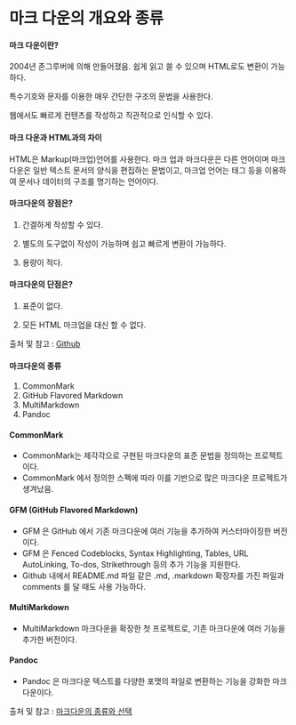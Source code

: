 # 마크 다운의 개요와 종류
#### 마크 다운이란?
2004년 존그루버에 의해 만들어졌음. 쉽게 읽고 쓸 수 있으며 HTML로도 변환이 가능하다.<p>
특수기호와 문자를 이용한 매우 간단한 구조의 문법을 사용한다.<p>
웹에서도 빠르게 컨텐츠를 작성하고 직관적으로 인식할 수 있다.<p>
  
#### 마크 다운과 HTML과의 차이
HTML은 Markup(마크업)언어를 사용한다. 마크 업과 마크다운은 다른 언어이며 마크다운은 일반 텍스트 문서의 양식을 편집하는 문법이고, 마크업 언어는 태그 등을 이용하여 문서나 데이터의 구조를 명기하는 언어이다.


#### 마크다운의 장점은?
1. 간결하게 작성할 수 있다.<p>
2. 별도의 도구없이 작성이 가능하며 쉽고 빠르게 변환이 가능하다.<p>
3. 용량이 적다.<p>

#### 마크다운의 단점은?
1. 표준이 없다. <p>
2. 모든 HTML 마크업을 대신 할 수 없다. <p>


출처 및 참고 : [Github](https://gist.github.com/ihoneymon/652be052a0727ad59601)
  
#### 마크다운의 종류
1. CommonMark
2. GitHub Flavored Markdown
3. MultiMarkdown
4. Pandoc

#### CommonMark
- CommonMark는 제각각으로 구현된 마크다운의 표준 문법을 정의하는 프로젝트이다.
- CommonMark 에서 정의한 스펙에 따라 이를 기반으로 많은 마크다운 프로젝트가 생겨났음.
  
#### GFM (GitHub Flavored Markdown)
- GFM 은 GitHub 에서 기존 마크다운에 여러 기능을 추가하여 커스터마이징한 버전이다.
- GFM 은 Fenced Codeblocks, Syntax Highlighting, Tables, URL AutoLinking, To-dos, Strikethrough 등의 추가 기능을 지원한다.
- Github 내에서 README.md 파일 같은 .md, .markdown 확장자를 가진 파일과 comments 를 달 때도 사용 가능하다.

#### MultiMarkdown
- MultiMarkdown 마크다운을 확장한 첫 프로젝트로, 기존 마크다운에 여러 기능을 추가한 버전이다.

#### Pandoc
- Pandoc 은 마크다운 텍스트를 다양한 포맷의 파일로 변환하는 기능을 강화한 마크다운이다.

출처 및 참고 : [마크다운의 종류와 선택](https://futurecreator.github.io/2018/06/14/variety-of-markdown-and-Implementations/)
